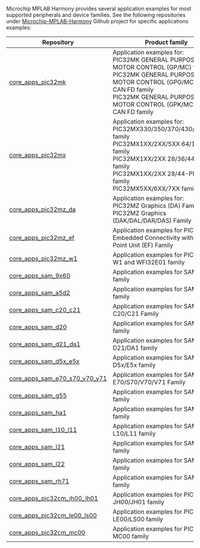 Microchip MPLAB Harmony provides several application examples for most supported peripherals and device families. See the following repositories under [Microchip-MPLAB-Harmony](https://github.com/Microchip-MPLAB-Harmony) Github project for specific applications examples:

| Repository | Product family |
| ---------- | -------------- |
| [core_apps_pic32mk](https://github.com/Microchip-MPLAB-Harmony/core_apps_pic32mk) | Application examples for: <br> PIC32MK GENERAL PURPOSE AND MOTOR CONTROL (GP/MC) family <br> PIC32MK GENERAL PURPOSE AND MOTOR CONTROL (GPG/MCJ) WITH CAN FD family <br> PIC32MK GENERAL PURPOSE AND MOTOR CONTROL (GPK/MCM) WITH CAN FD family |
| [core_apps_pic32mx](https://github.com/Microchip-MPLAB-Harmony/core_apps_pic32mx) | Application examples for: <br> PIC32MX330/350/370/430/450/470 family <br> PIC32MX1XX/2XX/5XX 64/100-PIN family <br> PIC32MX1XX/2XX 28/36/44-PIN family <br> PIC32MX1XX/2XX 28/44-PIN XLP family <br> PIC32MX5XX/6XX/7XX  family |
| [core_apps_pic32mz_da](https://github.com/Microchip-MPLAB-Harmony/core_apps_pic32mz_da) | Application examples for: <br> PIC32MZ Graphics (DA) Family <br> PIC32MZ Graphics (DAK/DAL/DAR/DAS) Family |
| [core_apps_pic32mz_ef](https://github.com/Microchip-MPLAB-Harmony/core_apps_pic32mz_ef) | Application examples for PIC32MZ Embedded Connectivity with Floating Point Unit (EF) Family |
| [core_apps_pic32mz_w1](https://github.com/Microchip-MPLAB-Harmony/core_apps_pic32mz_w1) | Application examples for PIC32MZ W1 and WFI32E01 family|
| [core_apps_sam_9x60](https://github.com/Microchip-MPLAB-Harmony/core_apps_sam_9x60) | Application examples for SAM9X60 family |
| [core_apps_sam_a5d2](https://github.com/Microchip-MPLAB-Harmony/core_apps_sam_a5d2) | Application examples for SAMA5D2 family |
| [core_apps_sam_c20_c21](https://github.com/Microchip-MPLAB-Harmony/core_apps_sam_c20_c21) | Application examples for SAM C20/C21 Family |
| [core_apps_sam_d20](https://github.com/Microchip-MPLAB-Harmony/core_apps_sam_d20) | Application examples for SAM D20 family|
| [core_apps_sam_d21_da1](https://github.com/Microchip-MPLAB-Harmony/core_apps_sam_d21_da1) | Application examples for SAM D21/DA1 family|
| [core_apps_sam_d5x_e5x](https://github.com/Microchip-MPLAB-Harmony/core_apps_sam_d5x_e5x) | Application examples for SAM D5x/E5x family|
| [core_apps_sam_e70_s70_v70_v71](https://github.com/Microchip-MPLAB-Harmony/core_apps_sam_e70_s70_v70_v71) | Application examples for SAM E70/S70/V70/V71 Family |
| [core_apps_sam_g55](https://github.com/Microchip-MPLAB-Harmony/core_apps_sam_g55) | Application examples for  SAM G55 family|
| [core_apps_sam_ha1](https://github.com/Microchip-MPLAB-Harmony/core_apps_sam_ha1) | Application examples for SAM HA1 family |
| [core_apps_sam_l10_l11](https://github.com/Microchip-MPLAB-Harmony/core_apps_sam_l10_l11) | Application examples for SAM L10/L11 family |
| [core_apps_sam_l21](https://github.com/Microchip-MPLAB-Harmony/core_apps_sam_l21) | Application examples for SAM L21 family|
| [core_apps_sam_l22](https://github.com/Microchip-MPLAB-Harmony/core_apps_sam_l22) | Application examples for SAM L22 family |
| [core_apps_sam_rh71](https://github.com/Microchip-MPLAB-Harmony/core_apps_sam_rh71) | Application examples for SAMRH71 family |
| [core_apps_pic32cm_jh00_jh01](https://github.com/Microchip-MPLAB-Harmony/core_apps_pic32cm_jh00_jh01) | Application examples for PIC32CM JH00/JH01 family |
| [core_apps_pic32cm_le00_ls00](https://github.com/Microchip-MPLAB-Harmony/core_apps_pic32cm_le00_ls00) | Application examples for PIC32CM LE00/LS00 family |
| [core_apps_pic32cm_mc00](https://github.com/Microchip-MPLAB-Harmony/core_apps_pic32cm_mc00) | Application examples for PIC32CM MC00 family |
